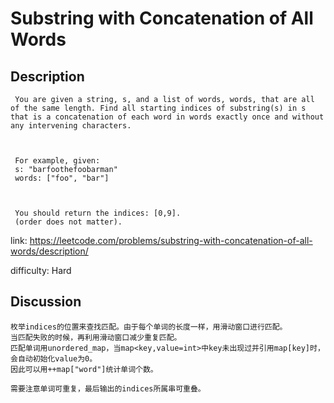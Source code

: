 # Substring with Concatenation of All Words## Description``` You are given a string, s, and a list of words, words, that are all of the same length. Find all starting indices of substring(s) in s that is a concatenation of each word in words exactly once and without any intervening characters. For example, given: s: "barfoothefoobarman" words: ["foo", "bar"] You should return the indices: [0,9]. (order does not matter).```link: https://leetcode.com/problems/substring-with-concatenation-of-all-words/description/difficulty: Hard## Discussion```枚举indices的位置来查找匹配。由于每个单词的长度一样，用滑动窗口进行匹配。当匹配失败的时候，再利用滑动窗口减少重复匹配。匹配单词用unordered_map，当map<key,value=int>中key未出现过并引用map[key]时，会自动初始化value为0。因此可以用++map["word"]统计单词个数。需要注意单词可重复，最后输出的indices所属串可重叠。```